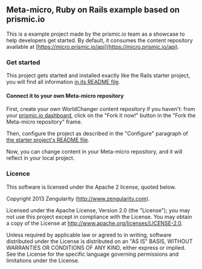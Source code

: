 ## Meta-micro, Ruby on Rails example based on prismic.io

This is a example project made by the prismic.io team as a showcase to help developers get started. By default, it consumes the content repository available at [https://micro.prismic.io/api](https://micro.prismic.io/api).

### Get started

This project gets started and installed exactly like the Rails starter project, you will find all information [in its README file](https://github.com/prismicio/ruby-rails-starter).

#### Connect it to your own Meta-micro repository

First, create your own WorldChanger content repository if you haven't: from your [prismic.io dashboard](https://prismic.io/dashboard/), click on the "Fork it now!" button in the "Fork the Meta-micro repository" frame.

Then, configure the project as described in the "Configure" paragraph of [the starter project's README file](https://github.com/prismicio/ruby-rails-starter).

Now, you can change content in your Meta-micro repository, and it will reflect in your local project.


### Licence

This software is licensed under the Apache 2 license, quoted below.

Copyright 2013 Zengularity (http://www.zengularity.com).

Licensed under the Apache License, Version 2.0 (the "License"); you may not use this project except in compliance with the License. You may obtain a copy of the License at http://www.apache.org/licenses/LICENSE-2.0.

Unless required by applicable law or agreed to in writing, software distributed under the License is distributed on an "AS IS" BASIS, WITHOUT WARRANTIES OR CONDITIONS OF ANY KIND, either express or implied. See the License for the specific language governing permissions and limitations under the License.

